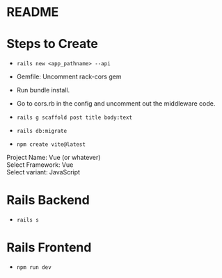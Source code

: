 # README

# Steps to Create

* ```rails new <app_pathname> --api```

* Gemfile: Uncomment rack-cors gem

* Run bundle install.

* Go to cors.rb in the config and uncomment out the middleware code.

* ```rails g scaffold post title body:text```

* ```rails db:migrate```

* ```npm create vite@latest```

Project Name: Vue (or whatever)<br>
Select Framework: Vue<br>
Select variant: JavaScript<br>

# Rails Backend

* ```rails s```

# Rails Frontend
* ```npm run dev```


